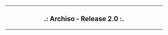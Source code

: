 ------------------------------------------------------------------------------------------------------------------------------------------------
<h2>
  <b>
    <p align='center'> .: Archiso - Release 2.0 :. </p>
  </b>
</h2>

------------------------------------------------------------------------------------------------------------------------------------------------
